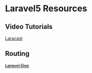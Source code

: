 # Laravel5 Resources

## Video Tutorials

[Laracast](https://laracasts.com/series/laravel-5-fundamentals/episodes/1)

## Routing

~~[Laravel Doc](https://laravel.com/docs/master/routing)~~
